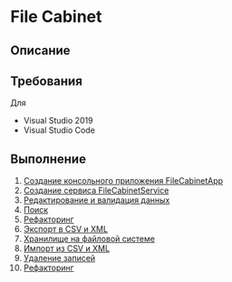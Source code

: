 # File Cabinet

## Описание

## Требования

Для
* Visual Studio 2019
* Visual Studio Code

## Выполнение

1. [Создание консольного приложения FileCabinetApp](step01.md)
2. [Создание сервиса FileCabinetService](step02.md)
3. [Редактирование и валидация данных](step03.md)
4. [Поиск](step04.md)
5. [Рефакторинг](step05.md)
6. [Экспорт в CSV и XML](step06.md)
7. [Хранилище на файловой системе](step07.md)
8. [Импорт из CSV и XML](step08.md)
9. [Удаление записей](step09.md)
10. [Рефакторинг](step10.md)
